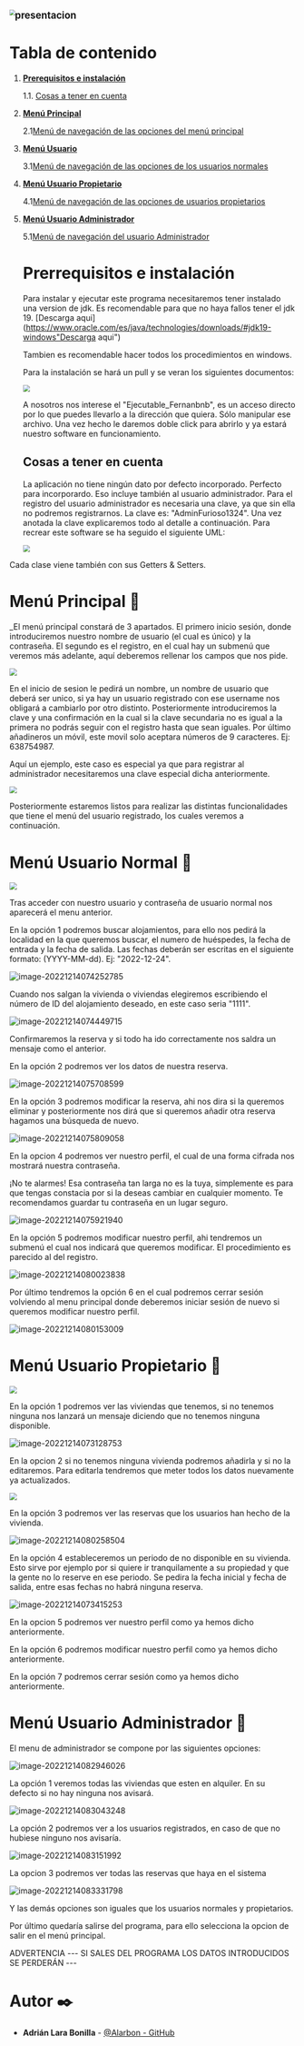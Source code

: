 

# <img src="https://cdn.discordapp.com/attachments/1052443807112773724/1052443996825333780/logotipo.png" alt="presentacion" style="zoom:60%;" />



# Tabla de contenido

1. [**Prerequisitos e instalación**](#id1)

   1.1. [Cosas a tener en cuenta](#id1.1)

2. [**Menú Principal**](#id2)

   2.1[Menú de navegación de las opciones del menú principal](#id2.1)

3. [**Menú Usuario**](#id4)

   3.1[Menú de navegación de las opciones de los usuarios normales](#id3.1)

4. [**Menú Usuario Propietario**](#id4)

   4.1[Menú de navegación de las opciones de usuarios propietarios](#id4.1)

5. [**Menú  Usuario Administrador**](#id5)

   5.1[Menú de navegación del usuario Administrador](#id5.1)

   

   # Prerrequisitos e instalación 

   <div id='id1' />

   Para instalar y ejecutar este programa necesitaremos tener instalado una version de jdk. Es recomendable para que no haya fallos tener el jdk 19.   [Descarga aqui](https://www.oracle.com/es/java/technologies/downloads/#jdk19-windows"Descarga aqui")

   Tambien es recomendable hacer todos los procedimientos en windows.

   Para la instalación se hará un pull y se veran los siguientes documentos:

   <img src="https://cdn.discordapp.com/attachments/1052443807112773724/1052447449219866634/image.png" style="zoom:75%;" />

   A nosotros nos interese el "Ejecutable_Fernanbnb", es un acceso directo por lo que puedes llevarlo a la dirección que quiera. Sólo manipular ese archivo. Una vez hecho le daremos doble click para abrirlo y ya estará nuestro software en funcionamiento.

   ## Cosas a tener en cuenta

   La aplicación no tiene ningún dato por defecto incorporado. Perfecto para incorporardo. Eso incluye también al usuario administrador. Para el registro del usuario administrador es necesaria una clave, ya que sin ella no podremos registrarnos. La clave es: "AdminFurioso1324". Una vez anotada la clave explicaremos todo al detalle a continuación.  Para recrear este software se ha seguido el siguiente UML:

   <img src="https://cdn.discordapp.com/attachments/1052443807112773724/1052458455358767114/FernanBB.drawio.png" style="zoom:75%;" />

   

   

Cada clase viene también con sus Getters & Setters.



# Menú Principal 📖

<div id='id2' />

_El menú principal constará de 3 apartados. El primero inicio sesión, donde introduciremos nuestro nombre de usuario (el cual es único) y la contraseña. El segundo es el registro, en el cual hay un submenú que veremos más adelante, aquí deberemos rellenar los campos que nos pide.

<img src="https://cdn.discordapp.com/attachments/1052443807112773724/1052459988532088892/image.png" style="zoom:80%;" />

En el inicio de sesion le pedirá un nombre, un nombre de usuario que deberá ser unico, si ya hay un usuario registrado con ese username nos obligará a cambiarlo por otro distinto. Posteriormente introduciremos la clave y una confirmación en la cual si la clave secundaria no es igual a la primera no podrás seguir con el registro hasta que sean iguales. Por último añadineros un móvil, este movil solo aceptara números de 9 caracteres. Ej: 638754987.

Aquí un ejemplo, este caso es especial ya que para registrar al administrador necesitaremos una clave especial dicha anteriormente.

<img src="https://cdn.discordapp.com/attachments/1052443807112773724/1052460866664136735/image.png" style="zoom:80%;" />



Posteriormente estaremos listos para realizar las distintas funcionalidades que tiene el menú del usuario registrado, los cuales veremos a continuación.



# Menú Usuario Normal 📖

<div id='id3' />

<img src="https://cdn.discordapp.com/attachments/1052443807112773724/1052468976157995048/image.png" style="zoom:80%;" />

Tras acceder con nuestro usuario y contraseña de usuario normal nos aparecerá el menu anterior.

En la opción 1 podremos buscar alojamientos, para ello nos pedirá la localidad en la que queremos buscar, el numero de huéspedes, la fecha de entrada y la fecha de salida. Las fechas deberán ser escritas en el siguiente formato: (YYYY-MM-dd). Ej: "2022-12-24".

![image-20221214074252785](https://cdn.discordapp.com/attachments/1052443807112773724/1052492986082148394/image-20221214074252785.png)

Cuando nos salgan la vivienda o viviendas elegiremos escribiendo el número de ID del alojamiento deseado, en este caso seria "1111".

![image-20221214074449715](https://cdn.discordapp.com/attachments/1052443807112773724/1052493154835779706/image-20221214074449715.png)

Confirmaremos la reserva y si todo ha ido correctamente nos saldra un mensaje como el anterior.

En la opción 2 podremos ver los datos de nuestra reserva.

![image-20221214075708599](https://cdn.discordapp.com/attachments/1052443807112773724/1052493309500723240/image-20221214075708599.png)

En la opción 3 podremos modificar la reserva, ahi nos dira si la queremos eliminar y posteriormente nos dirá que si queremos añadir otra reserva hagamos una búsqueda de nuevo.

![image-20221214075809058](https://cdn.discordapp.com/attachments/1052443807112773724/1052493490933747742/image-20221214075809058.png)

En la opcion 4 podremos ver nuestro perfil, el cual de una forma cifrada nos mostrará nuestra contraseña. 

¡No te alarmes! Esa contraseña tan larga no es la tuya,  simplemente es para que tengas constacia por si la deseas cambiar en cualquier momento. Te recomendamos guardar tu contraseña en un lugar seguro.

![image-20221214075921940](https://cdn.discordapp.com/attachments/1052443807112773724/1052493612388196383/image-20221214075921940.png)

En la opción 5 podremos modificar nuestro perfil, ahi tendremos un submenú el cual nos indicará que queremos modificar. El procedimiento es parecido al del registro.

![image-20221214080023838](https://cdn.discordapp.com/attachments/1052443807112773724/1052493837521670195/image-20221214080023838.png)

Por último tendremos la opción 6 en el cual podremos cerrar sesión volviendo al menu principal donde deberemos iniciar sesión de nuevo si queremos modificar nuestro perfil.

![image-20221214080153009](https://cdn.discordapp.com/attachments/1052443807112773724/1052494120490389545/image-20221214080153009.png)



# Menú Usuario Propietario 📖

<div id='id4' />

<img src="https://cdn.discordapp.com/attachments/1052443807112773724/1052469575867977830/image.png" style="zoom:80%;" />

En la opción 1 podremos ver las viviendas que tenemos, si no tenemos ninguna nos lanzará un mensaje diciendo que no tenemos ninguna disponible.

![image-20221214073128753](https://cdn.discordapp.com/attachments/1052443807112773724/1052494330876678195/image-20221214073128753.png)

En la opcion 2 si no tenemos ninguna vivienda podremos añadirla y si no la editaremos. Para editarla tendremos que meter todos los datos nuevamente ya actualizados.

<img src="https://cdn.discordapp.com/attachments/1052443807112773724/1052472253717172254/image.png" style="zoom:80%;" />

En la opción 3 podremos ver las reservas que los usuarios han hecho de la vivienda.

![image-20221214080258504](https://cdn.discordapp.com/attachments/1052443807112773724/1052494458744209408/image-20221214080258504.png)

En la opción 4 estableceremos un periodo de no disponible en su vivienda. Esto sirve por ejemplo por si quiere ir tranquilamente a su propiedad y que la gente no lo reserve en ese periodo. Se pedira la fecha inicial y fecha de salida, entre esas fechas no habrá ninguna reserva.

![image-20221214073415253](https://cdn.discordapp.com/attachments/1052443807112773724/1052494540096938054/image-20221214073415253.png)

En la opcion 5 podremos ver nuestro perfil como ya hemos dicho anteriormente.

En la opción 6 podremos modificar nuestro perfil como ya hemos dicho anteriormente.

En la opción 7 podremos cerrar sesión como ya hemos dicho anteriormente.



# Menú  Usuario Administrador 📖

<div id='id5' />

El menu de administrador se compone por las siguientes opciones:

![image-20221214082946026](https://cdn.discordapp.com/attachments/1052443807112773724/1052494746226020505/image-20221214082946026.png)

La opción 1 veremos todas las viviendas que esten en alquiler. En su defecto si no hay ninguna nos avisará.

![image-20221214083043248](https://cdn.discordapp.com/attachments/1052443807112773724/1052494827645833226/image-20221214083043248.png)

La opción 2 podremos ver a los usuarios registrados, en caso de que no hubiese ninguno nos avisaría.

![image-20221214083151992](https://cdn.discordapp.com/attachments/1052443807112773724/1052494929445797918/image-20221214083151992.png)

La opcion 3 podremos ver todas las reservas que haya en el sistema

![image-20221214083331798](https://cdn.discordapp.com/attachments/1052443807112773724/1052495061159530516/image-20221214083331798.png)

Y las demás opciones son iguales que los usuarios normales y propietarios.



Por último quedaría salirse del programa, para ello selecciona la opcion de salir en el menú principal.

ADVERTENCIA --- SI SALES DEL PROGRAMA LOS DATOS INTRODUCIDOS SE PERDERÁN ---



# Autor ✒️

<div id='id7' />

* **Adrián Lara Bonilla** -  [@Alarbon - GitHub](https://github.com/Alarbon "@Alarbon - GitHub")

  
